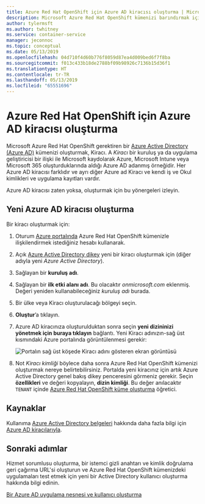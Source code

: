```yaml
---
title: Azure Red Hat OpenShift için Azure AD kiracısı oluşturma | Microsoft Docs
description: Microsoft Azure Red Hat OpenShift kümenizi barındırmak için bir Azure Active Directory (Azure AD) kiracısı oluşturmayı açıklanmıştır.
author: tylermsft
ms.author: twhitney
ms.service: container-service
manager: jeconnoc
ms.topic: conceptual
ms.date: 05/13/2019
ms.openlocfilehash: 04d710f4d60b776f8059d87ea4d009bed6f7f8ba
ms.sourcegitcommit: f013c433b18de2788bf09b98926c7136b15d36f1
ms.translationtype: HT
ms.contentlocale: tr-TR
ms.lasthandoff: 05/13/2019
ms.locfileid: "65551696"
---
```

# <a name="create-an-azure-ad-tenant-for-azure-red-hat-openshift"></a>Azure Red Hat OpenShift için Azure AD kiracısı oluşturma

Microsoft Azure Red Hat OpenShift gerektiren bir [Azure Active Directory (Azure AD)](https://docs.microsoft.com/azure/active-directory/develop/quickstart-create-new-tenant) kümenizi oluşturmak, Kiracı. A *Kiracı* bir kuruluş ya da uygulama geliştiricisi bir ilişki ile Microsoft kaydolarak Azure, Microsoft Intune veya Microsoft 365 oluşturduklarında aldığı Azure AD adanmış örneğidir. Her Azure AD kiracısı farklıdır ve ayrı diğer Azure ad Kiracı ve kendi iş ve Okul kimlikleri ve uygulama kayıtları vardır.

Azure AD kiracısı zaten yoksa, oluşturmak için bu yönergeleri izleyin.

## <a name="create-a-new-azure-ad-tenant"></a>Yeni Azure AD kiracısı oluşturma

Bir kiracı oluşturmak için:

1. Oturum [Azure portalında](https://portal.azure.com/) Azure Red Hat OpenShift kümenizle ilişkilendirmek istediğiniz hesabı kullanarak.
2. Açık [Azure Active Directory dikey](https://portal.azure.com/#create/Microsoft.AzureActiveDirectory) yeni bir kiracı oluşturmak için (diğer adıyla yeni *Azure Active Directory*).
3. Sağlayan bir **kuruluş adı**.
4. Sağlayan bir **ilk etki alanı adı**. Bu olacaktır *onmicrosoft.com* eklenmiş. Değeri yeniden kullanabileceğiniz *kuruluş adı* burada.
5. Bir ülke veya Kiracı oluşturulacağı bölgeyi seçin.
6. **Oluştur**’a tıklayın.
7. Azure AD kiracınıza oluşturulduktan sonra seçin **yeni dizininizi yönetmek için buraya tıklayın** bağlantı. Yeni Kiracı adınızın-sağ üst kısmındaki Azure portalında görüntülenmesi gerekir:  

    ![Portalın sağ üst köşede Kiracı adını gösteren ekran görüntüsü][tenantcallout]  

8. Not *Kiracı kimliği* böylece daha sonra Azure Red Hat OpenShift kümenizi oluşturmak nereye belirtebilirsiniz. Portalda yeni kiracınız için artık Azure Active Directory genel bakış dikey penceresini görmeniz gerekir. Seçin **özellikleri** ve değeri kopyalayın, **dizin kimliği**. Bu değer anılacaktır `TENANT` içinde [Azure Red Hat OpenShift küme oluşturma](tutorial-create-cluster.md) öğretici.

[tenantcallout]: ./media/howto-create-tenant/tenant-callout.png

## <a name="resources"></a>Kaynaklar

Kullanıma [Azure Active Directory belgeleri](https://docs.microsoft.com/azure/active-directory/) hakkında daha fazla bilgi için [Azure AD kiracılarıyla](https://docs.microsoft.com/azure/active-directory/develop/quickstart-create-new-tenant).

## <a name="next-steps"></a>Sonraki adımlar

Hizmet sorumlusu oluşturma, bir istemci gizli anahtarı ve kimlik doğrulama geri çağırma URL'si oluşturun ve Azure Red Hat OpenShift kümenizdeki uygulamaları test etmek için yeni bir Active Directory kullanıcı oluşturma hakkında bilgi edinin.

[Bir Azure AD uygulama nesnesi ve kullanıcı oluşturma](howto-aad-app-configuration.md)